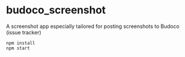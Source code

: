 # budoco_screenshot
A screenshot app especially tailored for posting screenshots to Budoco (issue tracker)

```
npm install
npm start
```
